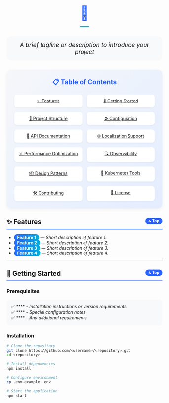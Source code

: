 <div align="center">
  <h1 style="font-size: 2.8rem; margin-bottom: 10px; color: #2962ff; border-bottom: 3px solid #00b8d4; padding-bottom: 15px; display: inline-block;">
    🚀 <Project Title>
  </h1>
  <p style="font-size: 1.2rem; max-width: 800px; margin: 20px auto; padding: 15px; background: #f8f9fa; border-radius: 12px;">
    <em>A brief tagline or description to introduce your project</em>
  </p>
</div>

<div style="background: linear-gradient(135deg, #f5f7fa, #e4edff); padding: 25px; border-radius: 15px; margin: 30px 0; box-shadow: 0 4px 12px rgba(0,0,0,0.05);">
  <h2 style="text-align: center; color: #2962ff; margin-top: 0;">📋 Table of Contents</h2>
  <div style="display: grid; grid-template-columns: repeat(auto-fit, minmax(200px, 1fr)); gap: 15px; margin-top: 20px;">
    <a href="#-features" style="padding: 12px; background: white; border-radius: 8px; text-align: center; box-shadow: 0 2px 5px rgba(0,0,0,0.05); transition: all 0.3s ease;">
      ✨ Features
    </a>
    <a href="#-getting-started" style="padding: 12px; background: white; border-radius: 8px; text-align: center; box-shadow: 0 2px 5px rgba(0,0,0,0.05); transition: all 0.3s ease;">
      🚀 Getting Started
    </a>
    <a href="#-project-structure" style="padding: 12px; background: white; border-radius: 8px; text-align: center; box-shadow: 0 2px 5px rgba(0,0,0,0.05); transition: all 0.3s ease;">
      📁 Project Structure
    </a>
    <a href="#-configuration" style="padding: 12px; background: white; border-radius: 8px; text-align: center; box-shadow: 0 2px 5px rgba(0,0,0,0.05); transition: all 0.3s ease;">
      ⚙️ Configuration
    </a>
    <a href="#-api-documentation" style="padding: 12px; background: white; border-radius: 8px; text-align: center; box-shadow: 0 2px 5px rgba(0,0,0,0.05); transition: all 0.3s ease;">
      📖 API Documentation
    </a>
    <a href="#-localization-support" style="padding: 12px; background: white; border-radius: 8px; text-align: center; box-shadow: 0 2px 5px rgba(0,0,0,0.05); transition: all 0.3s ease;">
      🌐 Localization Support
    </a>
    <a href="#-performance-optimization" style="padding: 12px; background: white; border-radius: 8px; text-align: center; box-shadow: 0 2px 5px rgba(0,0,0,0.05); transition: all 0.3s ease;">
      📊 Performance Optimization
    </a>
    <a href="#-observability" style="padding: 12px; background: white; border-radius: 8px; text-align: center; box-shadow: 0 2px 5px rgba(0,0,0,0.05); transition: all 0.3s ease;">
      🔍 Observability
    </a>
    <a href="#-design-patterns" style="padding: 12px; background: white; border-radius: 8px; text-align: center; box-shadow: 0 2px 5px rgba(0,0,0,0.05); transition: all 0.3s ease;">
      📦 Design Patterns
    </a>
    <a href="#-kubernetes-tools-overview" style="padding: 12px; background: white; border-radius: 8px; text-align: center; box-shadow: 0 2px 5px rgba(0,0,0,0.05); transition: all 0.3s ease;">
      🏢 Kubernetes Tools
    </a>
    <a href="#-contributing" style="padding: 12px; background: white; border-radius: 8px; text-align: center; box-shadow: 0 2px 5px rgba(0,0,0,0.05); transition: all 0.3s ease;">
      🛠️ Contributing
    </a>
    <a href="#-license" style="padding: 12px; background: white; border-radius: 8px; text-align: center; box-shadow: 0 2px 5px rgba(0,0,0,0.05); transition: all 0.3s ease;">
      📜 License
    </a>
  </div>
</div>

<h2 id="-features" style="position: relative; padding-bottom: 10px; border-bottom: 2px solid #2962ff;">
  ✨ Features
  <a href="#-table-of-contents" style="position: absolute; right: 0; font-size: 0.8rem; text-decoration: none; background: #2962ff; color: white; padding: 2px 10px; border-radius: 15px;">
    🔝 Top
  </a>
</h2>

- **<span style="background: linear-gradient(135deg, #2962ff, #00b8d4); color: white; padding: 2px 10px; border-radius: 15px;">Feature 1</span>** — _Short description of feature 1._
- **<span style="background: linear-gradient(135deg, #2962ff, #00b8d4); color: white; padding: 2px 10px; border-radius: 15px;">Feature 2</span>** — _Short description of feature 2._
- **<span style="background: linear-gradient(135deg, #2962ff, #00b8d4); color: white; padding: 2px 10px; border-radius: 15px;">Feature 3</span>** — _Short description of feature 3._
- **<span style="background: linear-gradient(135deg, #2962ff, #00b8d4); color: white; padding: 2px 10px; border-radius: 15px;">Feature 4</span>** — _Short description of feature 4._

---

<h2 id="-getting-started" style="position: relative; padding-bottom: 10px; border-bottom: 2px solid #2962ff;">
  🚀 Getting Started
  <a href="#-table-of-contents" style="position: absolute; right: 0; font-size: 0.8rem; text-decoration: none; background: #2962ff; color: white; padding: 2px 10px; border-radius: 15px;">
    🔝 Top
  </a>
</h2>

### Prerequisites
<div style="background: #f8f9fa; padding: 15px; border-radius: 10px;">
✅ **<Tool/SDK 1>** - <i>Installation instructions or version requirements</i><br>
✅ **<Tool/SDK 2>** - <i>Special configuration notes</i><br>
✅ **<Tool/SDK 3>** - <i>Any additional requirements</i>
</div>

### Installation
```bash
# Clone the repository
git clone https://github.com/<username>/<repository>.git
cd <repository>

# Install dependencies
npm install

# Configure environment
cp .env.example .env

# Start the application
npm start
